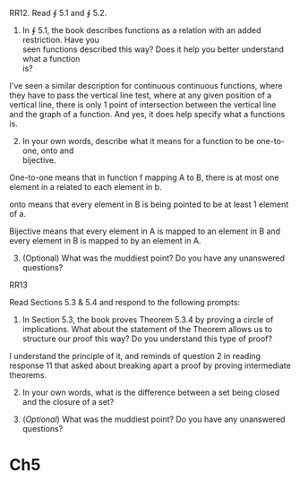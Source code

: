 RR12. Read ∮ 5.1 and ∮ 5.2.  
1. In ∮ 5.1, the book describes functions as a relation with an added restriction. Have you  
seen functions described this way? Does it help you better understand what a function  
is?  

I've seen a similar description for continuous continuous functions, where they have to pass the vertical line test, where at any given position of a vertical line, there is only 1 point of intersection between the vertical line and the graph of a function. And yes, it does help specify what a functions is.

2. In your own words, describe what it means for a function to be one-to-one, onto and  
bijective.  

One-to-one means that in function f mapping A to B, there is at most one element in a related to each element in b.

onto means  that every element in B is being pointed to be at least 1 element of a.

Bijective means that every element in A is mapped to an element in B and every element in B is mapped to by an element in A.

3. (Optional) What was the muddiest point? Do you have any unanswered questions?


RR13   

Read Sections 5.3 & 5.4 and respond to the following prompts:

1.  In Section 5.3, the book proves Theorem 5.3.4 by proving a circle of implications. What about the statement of the Theorem allows us to structure our proof this way? Do you understand this type of proof?

I understand the principle of it, and reminds of question 2 in reading response 11 that asked about breaking apart a proof by proving intermediate theorems.

2.  In your own words, what is the difference between a set being closed and the closure of a set?




3.  (_Optional_) What was the muddiest point? Do you have any unanswered questions?



# Ch5 